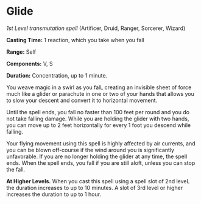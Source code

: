 # Glide
*1st Level transmutation spell* (Artificer, Druid, Ranger, Sorcerer, Wizard)

**Casting Time:** 1 reaction, which you take when you fall

**Range:** Self

**Components:** V, S

**Duration:** Concentration, up to 1 minute.

You weave magic in a swirl as you falL creating an invisible sheet of force much like a glider or parachute in one or two of your hands that allows you to slow your descent and convert it to horizontal movement.

Until the spell ends, you fall no faster than 100 feet per round and you do not take falling damage. While you are holding the glider with two hands, you can move up to 2 feet horizontally for every 1 foot you descend while falling. 

Your flying movement using this spell is highly affected by air currents, and you can be blown off-course if the wind around you is significantly unfavorable. If you are no longer holding the glider at any time, the spell ends. When the spell ends, you fall if you are still aloft, unless you can stop the fall.

**At Higher Levels.** When you cast this spell using a spell slot of 2nd leveL the duration increases to up to 10 minutes. A slot of 3rd level or higher increases the duration to up to 1 hour.
